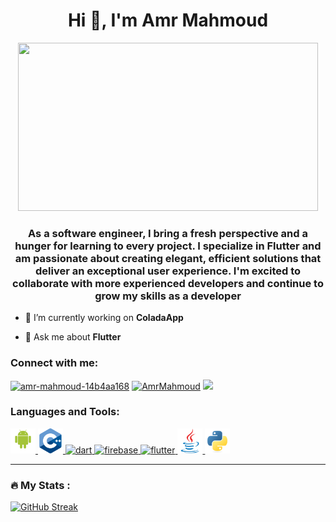 <h1 align="center">Hi 👋, I'm Amr Mahmoud</h1>
<div id="header" align="center">
  <img src="https://media.giphy.com/media/1C8bHHJturSx2/giphy.gif](https://giphy.com/embed/RbDKaczqWovIugyJmW" width="480" height="269"/>
</div>

<h3 align="center">As a software engineer, I bring a fresh perspective and a hunger for learning to every project. I specialize in Flutter and am passionate about creating elegant, efficient solutions that deliver an exceptional user experience. I'm excited to collaborate with more experienced developers and continue to grow my skills as a developer</h3>

- 🔭 I’m currently working on **ColadaApp**

- 💬 Ask me about **Flutter**

<h3 align="left">Connect with me:</h3>

<p>
  <a href="https://linkedin.com/in/amr-mahmoud-14b4aa168" target="_blank"><img src="https://img.shields.io/badge/LinkedIn-0077B5?style=for-the-badge&logo=linkedin&logoColor=white" alt="amr-mahmoud-14b4aa168"/></a> 
  <a href="mailto:3mrma7moud69@gmail.com" target="_blank"><img src="https://img.shields.io/badge/Gmail-D14836?style=for-the-badge&logo=gmail&logoColor=white" alt="AmrMahmoud"/></a> 
  <a href="https://fb.com/amr.mahmoud692" target="_blank"><img src="https://img.shields.io/badge/Facebook-0077B5?style=for-the-badge&logo=facebook&logoColor=white" /></a>    

</p>  


<h3 align="left">Languages and Tools:</h3>
<p align="left"> <a href="https://developer.android.com" target="_blank" rel="noreferrer"> <img src="https://raw.githubusercontent.com/devicons/devicon/master/icons/android/android-original-wordmark.svg" alt="android" width="40" height="40"/> </a> <a href="https://www.w3schools.com/cpp/" target="_blank" rel="noreferrer"> <img src="https://raw.githubusercontent.com/devicons/devicon/master/icons/cplusplus/cplusplus-original.svg" alt="cplusplus" width="40" height="40"/> </a> <a href="https://dart.dev" target="_blank" rel="noreferrer"> <img src="https://www.vectorlogo.zone/logos/dartlang/dartlang-icon.svg" alt="dart" width="40" height="40"/> </a> <a href="https://firebase.google.com/" target="_blank" rel="noreferrer"> <img src="https://www.vectorlogo.zone/logos/firebase/firebase-icon.svg" alt="firebase" width="40" height="40"/> </a> <a href="https://flutter.dev" target="_blank" rel="noreferrer"> <img src="https://www.vectorlogo.zone/logos/flutterio/flutterio-icon.svg" alt="flutter" width="40" height="40"/> </a> <a href="https://www.java.com" target="_blank" rel="noreferrer"> <img src="https://raw.githubusercontent.com/devicons/devicon/master/icons/java/java-original.svg" alt="java" width="40" height="40"/> </a> <a href="https://www.python.org" target="_blank" rel="noreferrer"> <img src="https://raw.githubusercontent.com/devicons/devicon/master/icons/python/python-original.svg" alt="python" width="40" height="40"/> </a> </p>

---

### :fire: My Stats :
[![GitHub Streak](http://github-readme-streak-stats.herokuapp.com?user=Amrmahmoud333&theme=dark&background=000000)](https://git.io/streak-stats)

